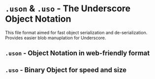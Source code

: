 # `.uson` & `.uso` - The Underscore Object Notation

This file format aimed for fast object serialization and de-serialization. Provides easier blob manuplation for Underscore.

## `.uson` - Object Notation in web-friendly format

## `.uso` - Binary Object for speed and size